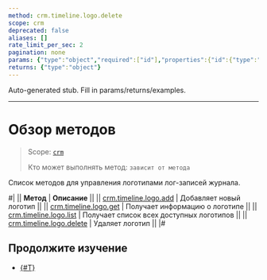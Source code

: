 ```yaml
---
method: crm.timeline.logo.delete
scope: crm
deprecated: false
aliases: []
rate_limit_per_sec: 2
pagination: none
params: {"type":"object","required":["id"],"properties":{"id":{"type":"integer"}}}
returns: {"type":"object"}
---
```


Auto-generated stub. Fill in params/returns/examples.

---

# Обзор методов

> Scope: [`crm`](../../../../scopes/permissions.md)
>
> Кто может выполнять метод: `зависит от метода`

Список методов для управления логотипами лог-записей журнала.

#|
|| **Метод** | **Описание** ||
|| [crm.timeline.logo.add](./crm-timeline-logo-add.md) | Добавляет новый логотип ||
|| [crm.timeline.logo.get](./crm-timeline-logo-get.md) | Получает информацию о логотипе ||
|| [crm.timeline.logo.list](./crm-timeline-logo-list.md) | Получает список всех доступных логотипов ||
|| [crm.timeline.logo.delete](./crm-timeline-logo-delete.md) | Удаляет логотип ||
|#

## Продолжите изучение

- [{#T}](../index.md)

